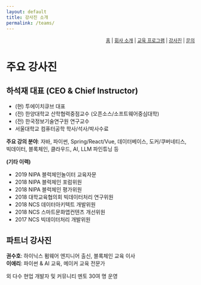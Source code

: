 ```yaml
---
layout: default
title: 강사진 소개
permalink: /teams/
---
```

<nav style="text-align:right; font-size: 0.9em;">
  <a href="/">홈</a> |
  <a href="/about/">회사 소개</a> |
  <a href="/programs/">교육 프로그램</a> |
  <a href="/teams/">강사진</a> |
  <a href="/contact/">문의</a>
</nav>

# 주요 강사진

## 하석재 대표 (CEO & Chief Instructor)

- (현) 투에이치큐브 대표
- (전) 한양대학교 산학협력중점교수 (오픈소스/소프트웨어중심대학)
- (전) 한국정보기술연구원 연구교수
- 서울대학교 컴퓨터공학 학사/석사/박사수료

**주요 강의 분야**:
자바, 파이썬, Spring/React/Vue, 데이터베이스, 도커/쿠버네티스,  
빅데이터, 블록체인, 클라우드, AI, LLM 파인튜닝 등

**(기타 이력)**
- 2019 NIPA 블럭체인놀이터 교육자문
- 2018 NIPA 블럭체인 포럼위원
- 2018 NIPA 블럭체인 평가위원
- 2018 대학교육협의회 빅데이터처리 연구위원
- 2018 NCS 데이터아키텍트 개발위원
- 2018 NCS 스마트문화앱컨텐츠 개선위원
- 2017 NCS 빅데이터처리 개발위원

## 파트너 강사진
**권수호**: 하이닉스 펌웨어 엔지니어 출신, 블록체인 교육 이사  
**이애리**: 파이썬 & AI 교육, 메이커 교육 전문가

외 다수 현업 개발자 및 커뮤니티 멘토 30여 명 운영
